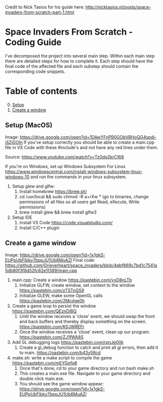 Credit to Nick Tasios for his guide here: http://nicktasios.nl/posts/space-invaders-from-scratch-part-1.html

# Space Invaders From Scratch - Coding Guide
I've decomposed the project into several main step. Within each main step there are detailed steps for how to complete it. Each step should have the final code of the affected file and each substep should contain the corresponding code snippets.

# Table of contents
0. [Setup](#setup)
1. [Create a window](#window)

## Setup (MacOS) <a name="setup"></a>
Image: https://drive.google.com/open?id=1DAwYFnPB0GObVBHoQG4spdj-iSZjGOln If you've setup correctly you should be able to create a main.cpp file in VS Code with these #include's and not have any red lines under them.

Source: https://www.youtube.com/watch?v=Tz0dq2krCW8

If you're on Windows, set up Windows Subsystem For Linux https://www.windowscentral.com/install-windows-subsystem-linux-windows-10 and run the commands in your linux subsystem.

1. Setup glew and glfw:
    1. Install homebrew https://brew.sh/
    2. cd /usr/local && sudo chmod -R a+rXw * (go to binaries, change permissions of all files so all users get Read, eXecute, Write permissions)
    3. brew install glew && brew install glfw3
1. Setup IDE
    1. Install VS Code https://code.visualstudio.com/
    2. Install C/C++ plugin

## Create a game window <a name="window"></a>
Image: https://drive.google.com/open?id=1x1gkS-EUPpUbFIbky7bppJU1Ub6MuAZl
Final code: https://github.com/Grieverheart/space_invaders/blob/4ebf869c7bd1c7541a5db80f3f8d52fc62e1f389/main.cpp

1. main.cpp: Create a window https://pastebin.com/vvD8nLTb
    1. Initialize GLFW, create window, set context to the window https://pastebin.com/zTSTnQS9
    2. Initialize GLEW, make some OpenGL calls https://pastebin.com/2Mcdge0h
1. Create a game loop to persist the window https://pastebin.com/QEznDjBQ
    1. Until the window receives a 'close' event, we should swap the front and back buffers and thereby display something on the screen. https://pastebin.com/K0JWREFr
    2. Once the window receives a 'close' event, clean up our program. https://pastebin.com/ZJ1fWA8S
1. Add GL debugging logs https://pastebin.com/rpnJe00k
    1. Create a gl_debug function to catch and print all gl errors, then add it to main. https://pastebin.com/b43y58cd
1. make.sh: write a make script to compile the game https://pastebin.com/mEYGpfq8
    1. Once that's done, cd to your game directory and run bash make.sh
    2. This creates a main.exe file. Navigate to your game directory and double click main.exe.
    3. You should see the game window appear: https://drive.google.com/open?id=1x1gkS-EUPpUbFIbky7bppJU1Ub6MuAZl


